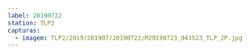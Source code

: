 ```yaml
---
label: 20190722
station: TLP2
capturas:
  - imagem: TLP2/2019/201907/20190722/M20190723_043523_TLP_2P.jpg
---
```

